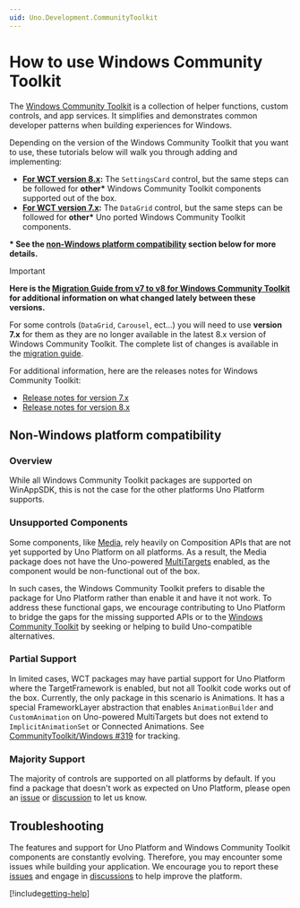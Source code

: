 ```yaml
---
uid: Uno.Development.CommunityToolkit
---
```


# How to use Windows Community Toolkit

The [Windows Community Toolkit](https://learn.microsoft.com/windows/communitytoolkit/) is a collection of helper functions, custom controls, and app services. It simplifies and demonstrates common developer patterns when building experiences for Windows.

Depending on the version of the Windows Community Toolkit that you want to use, these tutorials below will walk you through adding and implementing:

- **[For WCT version 8.x](xref:Uno.Development.CommunityToolkit.v8):** The `SettingsCard` control, but the same steps can be followed for **other\*** Windows Community Toolkit components supported out of the box.
- **[For WCT version 7.x](xref:Uno.Development.CommunityToolkit.v7):** The `DataGrid` control, but the same steps can be followed for **other\*** Uno ported Windows Community Toolkit components.

**\* See the [non-Windows platform compatibility](#non-windows-platform-compatibility) section below for more details.**

> [!IMPORTANT]
> **Here is the [Migration Guide from v7 to v8 for Windows Community Toolkit](https://github.com/CommunityToolkit/Windows/wiki/Migration-Guide-from-v7-to-v8) for additional information on what changed lately between these versions.**
>
> For some controls (`DataGrid`, `Carousel`, ect...) you will need to use **version 7.x** for them as they are no longer available in the latest 8.x version of Windows Community Toolkit. The complete list of changes is available in the [migration guide](https://github.com/CommunityToolkit/Windows/wiki/Migration-Guide-from-v7-to-v8).
>
> For additional information, here are the releases notes for Windows Community Toolkit:
>
> - [Release notes for version 7.x](https://github.com/CommunityToolkit/WindowsCommunityToolkit/releases)
> - [Release notes for version 8.x](https://github.com/CommunityToolkit/Windows/releases)

## Non-Windows platform compatibility

### Overview

While all Windows Community Toolkit packages are supported on WinAppSDK, this is not the case for the other platforms Uno Platform supports.

### Unsupported Components

Some components, like [Media](https://github.com/CommunityToolkit/Windows/tree/main/components/Media/src), rely heavily on Composition APIs that are not yet supported by Uno Platform on all platforms. As a result, the Media package does not have the Uno-powered [MultiTargets](https://github.com/CommunityToolkit/Windows/blob/main/components/Media/src/MultiTarget.props) enabled, as the component would be non-functional out of the box.

In such cases, the Windows Community Toolkit prefers to disable the package for Uno Platform rather than enable it and have it not work. To address these functional gaps, we encourage contributing to Uno Platform to bridge the gaps for the missing supported APIs or to the [Windows Community Toolkit](https://github.com/CommunityToolkit/Windows) by seeking or helping to build Uno-compatible alternatives.

### Partial Support

In limited cases, WCT packages may have partial support for Uno Platform where the TargetFramework is enabled, but not all Toolkit code works out of the box. Currently, the only package in this scenario is Animations. It has a special FrameworkLayer abstraction that enables `AnimationBuilder` and `CustomAnimation` on Uno-powered MultiTargets but does not extend to `ImplicitAnimationSet` or Connected Animations.
See [CommunityToolkit/Windows #319](https://github.com/CommunityToolkit/Windows/issues/319) for tracking.

### Majority Support

The majority of controls are supported on all platforms by default.
If you find a package that doesn't work as expected on Uno Platform, please open an [issue](https://github.com/unoplatform/uno/issues/new/choose) or [discussion](https://github.com/unoplatform/uno/discussions) to let us know.

## Troubleshooting

The features and support for Uno Platform and Windows Community Toolkit components are constantly evolving. Therefore, you may encounter some issues while building your application. We encourage you to report these [issues](https://github.com/unoplatform/uno/issues/new/choose) and engage in [discussions](https://github.com/unoplatform/uno/discussions) to help improve the platform.

[!include[getting-help](includes/getting-help.md)]
